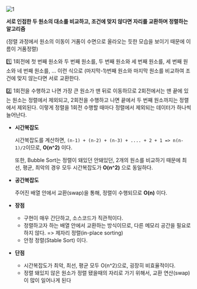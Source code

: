 ![1](https://github.com/42CSstudy/CS-Study/assets/83401978/a4febbdf-0c60-4858-a87e-a1c56b0e1ac5)

**서로 인접한 두 원소의 대소를 비교하고, 조건에 맞지 않다면 자리를 교환하며 정렬하는 알고리즘**

(정렬 과정에서 원소의 이동이 거품이 수면으로 올라오는 듯한 모습을 보이기 때문에 이름이 거품정렬)

1️⃣ 1회전에 첫 번째 원소와 두 번째 원소를, 두 번째 원소와 세 번째 원소를, 세 번째 원소와 네 번째 원소를, … 이런 식으로 (마지막-1)번째 원소와 마지막 원소를 비교하여 조건에 맞지 않는다면 서로 교환한다.

2️⃣ 1회전을 수행하고 나면 가장 큰 원소가 맨 뒤로 이동하므로 2회전에서는 맨 끝에 있는 원소는 정렬에서 제외되고, 2회전을 수행하고 나면 끝에서 두 번째 원소까지는 정렬에서 제외된다. 이렇게 정렬을 1회전 수행할 때마다 정렬에서 제외되는 데이터가 하나씩 늘어난다.

- **시간복잡도**
    
    시간복잡도를 계산하면, `(n-1) + (n-2) + (n-3) + .... + 2 + 1 => n(n-1)/2`이므로, **O(n^2)** 이다.
    
    또한, Bubble Sort는 정렬이 돼있던 안돼있던, 2개의 원소를 비교하기 때문에 최선, 평균, 최악의 경우 모두 시간복잡도가 **O(n^2)** 으로 동일하다.
    
- **공간복잡도**
    
    주어진 배열 안에서 교환(swap)을 통해, 정렬이 수행되므로 **O(n)** 이다.
    

- **장점**
    - 구현이 매우 간단하고, 소스코드가 직관적이다.
    - 정렬하고자 하는 배열 안에서 교환하는 방식이므로, 다른 메모리 공간을 필요로 하지 않다. => 제자리 정렬(in-place sorting)
    - 안정 정렬(Stable Sort) 이다.
- **단점**
    - 시간복잡도가 최악, 최선, 평균 모두 O(n^2)으로, 굉장히 비효율적이다.
    - 정렬 돼있지 않은 원소가 정렬 됐을때의 자리로 가기 위해서, 교환 연산(swap)이 많이 일어나게 된다
